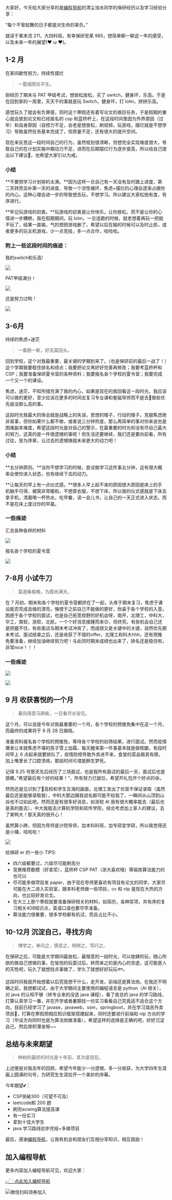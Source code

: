 大家好，今天给大家分享的是[编程导航](https://yuyuanweb.feishu.cn/wiki/VC1qwmX9diCBK3kidyec74vFnde)的清尘浊水同学的保研经历以及学习经验分享：

“每个不曾起舞的日子都是对生命的辜负。”


就读于某末流 211，大四科班，有幸保研至某 985，想简单聊一聊这一年的感受，以及未来一年的展望(❤ ω ❤)。

## 1-2 月 

在家间歇性努力，持续性摆烂

> 一蓑烟雨任平生。


刚经历了期末与 PAT 甲级考试，想放松放松，买了 switch，健身环，乐高。于是在回到家的一周里，天天干的事就是玩 Switch，健身环，打 lolm，拼拼乐高。

感觉玩久了就会有负罪感，同时这个寒假还有着写论文的艰巨任务，于是假期的重心就会放到论文和已经报名的 csp 和蓝桥杯上，在这段时间里因为外界原因（过年）和自身原因（自控力不足，会老是想放松，刷视频，玩游戏，摆烂就是不想学习）导致虽然任务基本完成了，但质量不足，还有很大的提升空间。

现在来反思这一段时间自己的行为，虽然规划很清晰，但想完全实现难度很大，导致自己的在计划实施中期动力不足，进而在后期摆烂行为逐步提高，所以给自己提出以下建议💪，也希望大家引以为戒。

### 小结

**不要把学习计划排的太满。**因为这样一旦自己有一天没有及时跟上进度，第二天转而去补第一天的进度，导致一个凉性循环，焦虑+摆烂的心理会逐渐占据你的内心。这种心理会进一步的导致想去玩，不想学习。所以建议大家松弛有度，有序进行。

**牢记玩游戏的初衷。**玩游戏的初衷是让你快乐，让你放松，而不是让你的心情进一步糟糕，我在假期期间，玩 lolm，一旦连跪的时候，就老想着再玩一把就不玩了，结果一直输，气的想把游戏删了。希望以后在输的时候可以及时止损，或者更多的玩主机游戏，少一点竞技，多一点合作，哈哈哈。


### 附上一些这段时间的痕迹：



我的switch和乐高!


![](https://files.mdnice.com/user/31817/f2f64310-163c-4bc0-a963-23ef798509c9.png)


PAT甲级满分！

![](https://files.mdnice.com/user/31817/4d95f6a2-ab68-4ba0-b266-9d67a578b1b7.png)



还是努力过鸭！

![](https://files.mdnice.com/user/31817/34d86af6-aa06-4558-bb22-997aeb2f5199.png)





## 3-6月 

持续的焦虑+迷茫


> 一看肠一断，好去莫回头。


回到学校，这个对我最重要，最关键的学期到来了。（也是保研前的最后一战了！）这个学期我要稳住排名和绩点；我要把论文再好好完善再修改；我要考蓝桥杯和 CSP；我要准备保研夏令营的各种资料；我要报名各个学校的夏令营；我要完成一个又一个的课设。

焦虑，迷茫，不知所措充满了我的内心，如果是现在的我回看这一段时光，我应该可以做的更好，至少应该花更多的时间去复习专业课和套磁导师而不是去🙇‍做些优先级没那么高的事。



这段时光我最大的体会就是战略上的失误，思想的矮子，行动的矮子。克服焦虑绝非易事，但你如果什么都不做，或者说三分钟热度，那么再简单的事对你来说也是困难副本难度，希望这段时光是对自己的警示，在最重要的时光却没有尽自己最大的努力，这真的是一件很遗憾的事呢！但生活还要继续，我们还是要向前看，所有过往，皆为序章，让过去的遗憾铸就未来更大的动力吧！

### 小结

**五分钟原则。**当你不想学习的时候，尝试做学习这件事五分钟，这有很大概率会使你进入状态，也有继续下去的动力。

**让每天的早上有一点仪式感。**很多人早上起不来的原因很大原因是床上的手机触手可得，被窝非常暖和，不想穿衣服，不想下床，所以我的仪式感就是下床去拿手机，清晨喝一杯热水，吃早餐，读一会儿书，让自己的一天正式进入状态，而不是在床上度过你的早晨。


### 一些痕迹

汇总各种各样的材料


![](https://files.mdnice.com/user/31817/5a1a1d99-5517-4691-a746-f0479dc6b75c.png)



报名各个学校的夏令营

![](https://files.mdnice.com/user/31817/42bd95dc-517e-4710-a4ac-81a42c4e0609.png)


## 7-8月 小试牛刀


> 莫道桑榆晚，为霞尚满天。


在 7 月初，期末和各个学校的夏令营都挤在了一起，头疼于期末复习，焦虑于课设能否完成且做的漂亮，悔恨于之前自己不能做的更好，欣喜于各个学校的入营，困惑于各个学校的面试，也是自己拓宽视野的好机会呀，南开，北理工，中科大，华工，南软，浙软，北航，一个个好消息接踵而来😊，但终究，有些机会自己还是把握不住，有些面试与期末考试冲突了，而成绩又是关键中的关键，自然优先期末考试。面试结束之后，还是收获了不错的offer。北理工和科大hhh，还有预推免要准备，继续加油继续努力吧！与此同时期末成绩也出来了，排名还是稳住啦，非常nice！！！



### 一些痕迹

![](https://files.mdnice.com/user/31817/905a4b6d-373b-40b7-b9b6-58d356f0c44b.png)


![](https://files.mdnice.com/user/31817/c4bbf2a6-6365-4bdc-81d7-2329461a1ac2.png)





## 9 月  收获喜悦的一个月


> 春风得意马蹄疾，一日看尽长安花。

这个月，可以说是今年对我最重要的一个月，各个学校的预推免集中在这一个月，而最终的成果将于 9 月 28 日揭晓。

准备资料报名各个学校的预推免，等待各个学校的初筛结果，进行面试。然而疫情爆发让本就焦虑不堪的孩子雪上加霜，每天醒来第一件事基本就是做核酸，有段时间早上 6 点起来就要排队了，疫情防控导致外卖进不来，食堂的菜品极其有限，加上嘴里长了口腔溃疡，那段时间可谓是醉生梦死。


记得 9.25 号那天先后经历了三场面试，也是我所有面试的最后一天，面试后也是感概，”希望最后有个好的结果！“，所有努力已就位，希望开礼包开个好点的😄。

然而还是见识到了🤡高校和学生互海的画面，北理工发出了优营不保证录取（虽然最后还是能够录取我），中科大那边跟我说名额可能不给我了，一瞬间从山顶到山谷也不过如此吧，然而还是有很多好消息，如浙软 AI 我有很大概率能去（最后也是真的能去），中大我能去计算机学院和软件学院，综合考虑加上家人的建议，去了某鸭大！那天真的很开心！



虽然算小跨，但因为导师是计院导师，加本科科班，加专硕变学硕，所以我觉得还是小赚，哈哈哈！

![](https://files.mdnice.com/user/31817/a9f0461a-34e3-4e49-a207-3ac9185d57b4.png)




给保研 er 的一些小 TIPS:

- 四六级都要过，六级尽可能刷高分
- 竞赛推荐数模（好拿奖），蓝桥杯 CSP PAT（浙大喜欢哦）等锻炼算法能力的也可以
- 尽可能多做项目发 paper，由于现在导师更喜欢有项目有论文的同学，大家尽可能在大二进入实验室，跟本科老师做一些项目，cv 和 nlp 是现在大热的方向，也比较好发论文。
- 在大三上那个寒假就要准备保研相关的材料，如简历，各种奖项，并有序的复习相关408知识点，英语口语也要尽早准备。
- 算法能力很重要，很多学校都有机试，而且占比不小。


## 10-12月 沉淀自己，寻找方向


> 博学之，审问之，慎思之，明辨之，笃行之。

在保研之后，可能是大学期间最放松，最惬意的一段时光，可以放肆的玩，随心所欲的做自己想做的事，在愉悦的玩耍过后，转而来之的是内心的空虚，这可能是人的天性吧，玩久了就想找点事做了，学久了就想好好玩玩🐟。

这段时间我就开始想着以后究竟想干什么，走开发，前端还是算法岗，在我还不明确之前，我想都试试，由于大学期间主要使用的编程语言是 python（AI 相关），对 java 的认知不够（转专业来的没选 java 课程），看了皮总的 java 的学习路线，打算认真学习一番，并在开学或者暑期找一份实习看看自己究竟适不适合这个方向，目前已经学习了 javase，javaweb，ssm，springboot，并在学习瑞吉外卖项目🥡，打算在寒假把相应知识框架搭建起来，同时还要进行前端和 nlp 方向的学习（毕设方向同时也是为算法岗做准备），希望这样的选择是正确的吧，好好沉淀自己，然后厚积薄发呀~~


## 总结与未来期望

> 种树的最好的时光是十年前，其次是现在。


上述便是对我去年的回顾，希望今年能少一分遗憾，多一分收获，为大学四年生涯画上圆满的句号，为研究生生涯拉开一个美妙的序幕。

今年期望💕：

- CSP突破300（可望不可及）
- leetcode刷 200 题
- 刷完acwing算法提高课
- 有一份实习
- 拿到十佳大学生
- java 学习路线初步完结+多做项目

最后，感谢[编程导航](https://yuyuanweb.feishu.cn/wiki/VC1qwmX9diCBK3kidyec74vFnde)，让我有机会和朋友们互相分享知识，相互鼓励！

## 加入编程导航

更多内容加入编程导航可见，欢迎大家：

[👉🏻 点此加入编程导航](https://yuyuanweb.feishu.cn/wiki/SDtMwjR1DituVpkz5MLc3fZLnzb)

![微信扫码领券加入](../../../image/join_us.png)
